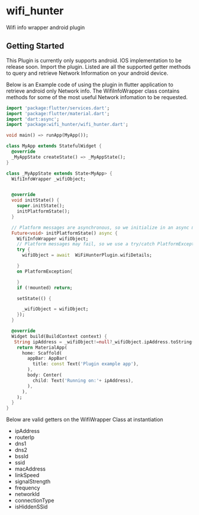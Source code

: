 # wifi_hunter

Wifi info wrapper android plugin

## Getting Started
This Plugin is currently only supports android. IOS implementation to be release soon.
Import the plugin.
Listed are all the supported getter methods to query and retrieve Network Information on your android device.

Below is an Example code of using the plugin in  flutter application to retrieve android only Network info.
The WifiInfoWrapper class contains methods for some of the most useful Network infomation to be requested.

```dart
import 'package:flutter/services.dart';
import 'package:flutter/material.dart';
import 'dart:async';
import 'package:wifi_hunter/wifi_hunter.dart';

void main() => runApp(MyApp());

class MyApp extends StatefulWidget {
  @override
  _MyAppState createState() => _MyAppState();
}

class _MyAppState extends State<MyApp> {
  WifiInfoWrapper _wifiObject;


  @override
  void initState() {
    super.initState();
    initPlatformState();
  }

  // Platform messages are asynchronous, so we initialize in an async method.
  Future<void> initPlatformState() async {
    WifiInfoWrapper wifiObject;
    // Platform messages may fail, so we use a try/catch PlatformException.
    try {
      wifiObject = await  WiFiHunterPlugin.wifiDetails;

    }
    on PlatformException{

    }
    if (!mounted) return;

    setState(() {

      _wifiObject = wifiObject;
    });
  }

  @override
  Widget build(BuildContext context) {
   String ipAddress = _wifiObject!=null?_wifiObject.ipAddress.toString():"ip";
    return MaterialApp(
      home: Scaffold(
        appBar: AppBar(
          title: const Text('Plugin example app'),
        ),
        body: Center(
          child: Text('Running on:'+ ipAddress),
        ),
      ),
    );
  }
}
```
Below are valid getters on the WifiWrapper Class at instantiation

  * ipAddress
  * routerIp
  * dns1
  * dns2
  * bssId
  * ssid
  * macAddress
  * linkSpeed
  * signalStrength
  * frequency
  * networkId
  * connectionType
  * isHiddenSSid









